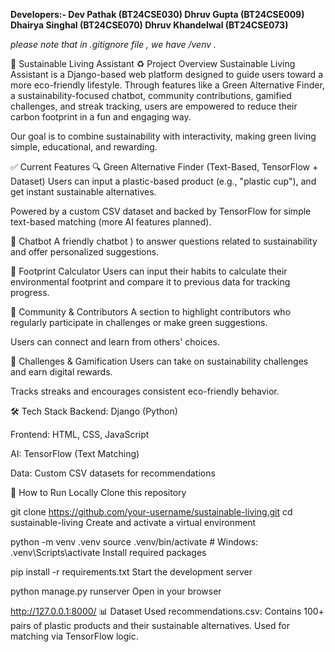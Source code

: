 
**Developers:-
  Dev Pathak (BT24CSE030)
 Dhruv Gupta (BT24CSE009)
 Dhairya Singhal (BT24CSE070)
 Dhruv Khandelwal (BT24CSE073)**





*please note that in .gitignore file , we have /venv .*


🌱 Sustainable Living Assistant
♻️ Project Overview
Sustainable Living Assistant is a Django-based web platform designed to guide users toward a more eco-friendly lifestyle. Through features like a Green Alternative Finder, a sustainability-focused chatbot, community contributions, gamified challenges, and streak tracking, users are empowered to reduce their carbon footprint in a fun and engaging way.

Our goal is to combine sustainability with interactivity, making green living simple, educational, and rewarding.

✅ Current Features
🔍 Green Alternative Finder (Text-Based, TensorFlow + Dataset)
Users can input a plastic-based product (e.g., "plastic cup"), and get instant sustainable alternatives.

Powered by a custom CSV dataset and backed by TensorFlow for simple text-based matching (more AI features planned).

🤖 Chatbot 
A friendly chatbot ) to answer questions related to sustainability and offer personalized suggestions.

🧮 Footprint Calculator
Users can input their habits to calculate their environmental footprint and compare it to previous data for tracking progress.

🌿 Community & Contributors
A section to highlight contributors who regularly participate in challenges or make green suggestions.

Users can connect and learn from others' choices.

🎯 Challenges & Gamification
Users can take on sustainability challenges and earn digital rewards.

Tracks streaks and encourages consistent eco-friendly behavior.

🛠️ Tech Stack
Backend: Django (Python)

Frontend: HTML, CSS, JavaScript

AI: TensorFlow (Text Matching)

Data: Custom CSV datasets for recommendations



🧪 How to Run Locally
Clone this repository

git clone https://github.com/your-username/sustainable-living.git
cd sustainable-living
Create and activate a virtual environment

python -m venv .venv
source .venv/bin/activate  # Windows: .venv\Scripts\activate
Install required packages

pip install -r requirements.txt
Start the development server

python manage.py runserver
Open in your browser

http://127.0.0.1:8000/
📊 Dataset Used
recommendations.csv: Contains 100+ pairs of plastic products and their sustainable alternatives. Used for matching via TensorFlow logic.

